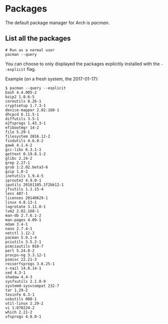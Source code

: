 # Packages

The default package manager for Arch is _pacman_.

## List all the packages

```shell
# Run as a normal user
pacman --query
```

You can choose to only displayed the packages explicitly installed with the `--explicit` flag.

Example (on a fresh system, the 2017-01-17):

```terminal
$ pacman --query --explicit
bash 4.4.005-2
bzip2 1.0.6-5
coreutils 8.26-1
cryptsetup 1.7.3-1
device-mapper 2.02.168-1
dhcpcd 6.11.5-1
diffutils 3.5-1
e2fsprogs 1.43.3-1
efibootmgr 14-2
file 5.29-1
filesystem 2016.12-2
findutils 4.6.0-2
gawk 4.1.4-2
gcc-libs 6.3.1-1
gettext 0.19.8.1-2
glibc 2.24-2
grep 2.27-1
grub 1:2.02.beta3-6
gzip 1.8-2
inetutils 1.9.4-5
iproute2 4.9.0-1
iputils 20161105.1f2bb12-1
jfsutils 1.1.15-4
less 487-1
licenses 20140629-1
linux 4.8.13-1
logrotate 3.11.0-1
lvm2 2.02.168-1
man-db 2.7.6.1-2
man-pages 4.09-1
mdam 3.4-1
nano 2.7.4-1
netctl 1.12-2
pacman 5.0.1-4
pciutils 3.5.2-1
pcmciautils 018-7
perl 5.24.0-2
procps-ng 3.3.12-1
psmisc 22.21-3
reiserfsprogs 3.6.25-1
s-nail 14.8.14-1
sed 4.3-1
shadow 4.4-3
sysfsutils 2.1.0-9
systemd-sysvcompat 232-7
tar 1.29-2
texinfo 6.3-1
usbutils 008-1
util-linux 2.29-2
vi 1:070224-2
which 2.21-2
xfsprogs 4.8.0-1
```
